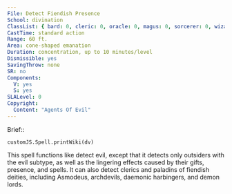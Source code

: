 ```yaml
---
File: Detect Fiendish Presence
School: divination
ClassList: { bard: 0, cleric: 0, oracle: 0, magus: 0, sorcerer: 0, wizard: 0, witch: 0 }
CastTime: standard action
Range: 60 ft.
Area: cone-shaped emanation
Duration: concentration, up to 10 minutes/level
Dismissible: yes
SavingThrow: none
SR: no
Components:
  V: yes
  S: yes
SLALevel: 0
Copyright:
  Content: "Agents Of Evil"
---
```

Brief:: 

```dataviewjs
customJS.Spell.printWiki(dv)
```

This spell functions like detect evil, except that it detects only outsiders with the evil subtype, as well as the lingering effects caused by their gifts, presence, and spells. It can also detect clerics and paladins of fiendish deities, including Asmodeus, archdevils, daemonic harbingers, and demon lords.
